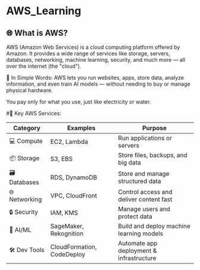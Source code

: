 # AWS_Learning

## 🌐 What is AWS?
AWS (Amazon Web Services) is a cloud computing platform offered by Amazon. It provides a wide range of services like storage, servers, databases, networking, machine learning, security, and much more — all over the internet (the "cloud").

🧠 In Simple Words:
AWS lets you run websites, apps, store data, analyze information, and even train AI models — without needing to buy or manage physical hardware.

You pay only for what you use, just like electricity or water.

#🔧 Key AWS Services:

| Category      | Examples                   | Purpose                                  |
| ------------- | -------------------------- | ---------------------------------------- |
| 💻 Compute    | EC2, Lambda                | Run applications or servers              |
| 📦 Storage    | S3, EBS                    | Store files, backups, and big data       |
| 🗃️ Databases | RDS, DynamoDB              | Store and manage structured data         |
| 🌐 Networking | VPC, CloudFront            | Control access and deliver content fast  |
| 🔒 Security   | IAM, KMS                   | Manage users and protect data            |
| 🤖 AI/ML      | SageMaker, Rekognition     | Build and deploy machine learning models |
| 🛠️ Dev Tools | CloudFormation, CodeDeploy | Automate app deployment & infrastructure |
